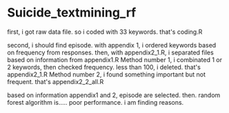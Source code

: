 # Suicide_textmining_rf

first, i got raw data file. so i coded with 33 keywords. that's coding.R

second, i should find episode. with appendix 1, i ordered keywords based on frequency from responses.
then, with appendix2_1.R, i separated files based on information from appendix1.R
Method number 1, i combinated 1 or 2 keywords, then checked frequency. less than 100, i deleted. that's appendix2_1.R
Method number 2, i found something important but not frequent. that's appendix2_2_all.R

based on information appendix1 and 2, episode are selected. then. random forest algorithm is.....
poor performance. i am finding reasons.

